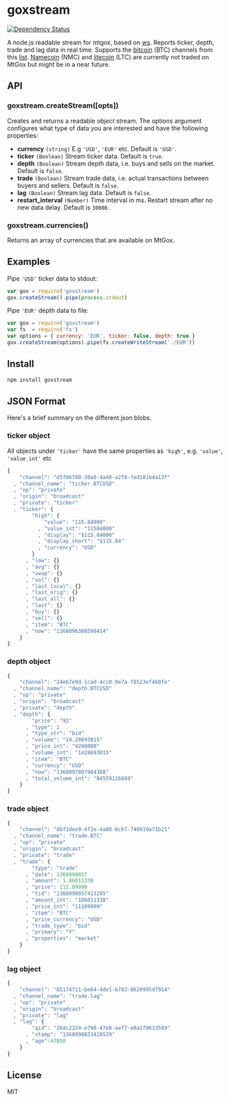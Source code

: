 # goxstream

[![Dependency Status](https://david-dm.org/ralphtheninja/goxstream.png)](https://david-dm.org/ralphtheninja/goxstream)

A node.js readable stream for mtgox, based on [ws](https://github.com/einaros/ws). Reports ticker, depth, trade and lag data in real time. Supports the [bitcoin](http://bitcoin.org) (BTC) channels from this [list](https://mtgox.com/api/2/stream/list_public). [Namecoin](http://namecoin.info) (NMC) and [litecoin](http://litecoin.org) (LTC) are currently not traded on MtGox but might be in a near future.

## API

### goxstream.createStream([opts])

Creates and returns a readable <i>object</i> stream. The options argument configures what type of data you are interested and have the following properties:

* <b>currency</b> `(string)` E.g `'USD'`, `'EUR'` etc. Default is `'USD'`.
* <b>ticker</b> `(Boolean)` Stream ticker data. Default is `true`.
* <b>depth</b> `(Boolean)` Stream depth data, i.e. buys and sells on the market. Default is `false`.
* <b>trade</b> `(Boolean)` Stream trade data, i.e. actual transactions between buyers and sellers. Default is `false`.
* <b>lag</b> `(Boolean)` Stream lag data. Default is `false`.
* <b>restart_interval</b> `(Number)` Time interval in ms. Restart stream after no new data delay. Default is `30000`.

### goxstream.currencies()

Returns an array of currencies that are available on MtGox.

## Examples

Pipe `'USD'` ticker data to stdout:

```js
var gox = require('goxstream')
gox.createStream().pipe(process.stdout)
```

Pipe `'EUR'` depth data to file:

```js
var gox = require('goxstream')
var fs  = require('fs')
var options = { currency: 'EUR', ticker: false, depth: true }
gox.createStream(options).pipe(fs.createWriteStream('./EUR'))
```

## Install

```bash
npm install goxstream
```

## JSON Format

Here's a brief summary on the different json blobs.

### ticker object

All objects under `'ticker'` have the same properties as `'high'`, e.g. `'value'`, `'value_int'` etc

```js
{
    "channel": "d5f06780-30a8-4a48-a2f8-7ed181b4a13f"
  , "channel_name": "ticker.BTCUSD"
  , "op": "private"
  , "origin": "broadcast"
  , "private": "ticker"
  , "ticker": {
        "high": {
            "value": "115.84000"
          , "value_int": "11584000"
          , "display": "$115.84000"
          , "display_short": "$115.84"
          , "currency": "USD"
        }
      , "low": {}
      , "avg": {}
      , "vwap": {}
      , "vol": {}
      , "last_local": {}
      , "last_orig": {}
      , "last_all": {}
      , "last": {}
      , "buy": {}
      , "sell": {}
      , "item": "BTC"
      , "now": "1368096380598414"
    }
}
```

### depth object

```js
{
    "channel": "24e67e0d-1cad-4cc0-9e7a-f8523ef460fe"
  , "channel_name": "depth.BTCUSD"
  , "op": "private"
  , "origin": "broadcast"
  , "private": "depth"
  , "depth": {
        "price": "92"
      , "type": 2
      , "type_str": "bid"
      , "volume": "14.28693815"
      , "price_int": "9200000"
      , "volume_int": "1428693815"
      , "item": "BTC"
      , "currency": "USD"
      , "now": "1368097807984368"
      , "total_volume_int": "84559126689"
    }
}
```

### trade object

```js
{
    "channel": "dbf1dee9-4f2e-4a08-8cb7-748919a71b21"
  , "channel_name": "trade.BTC"
  , "op": "private"
  , "origin": "broadcast"
  , "private": "trade"
  , "trade": {
        "type": "trade"
      , "date": 1368098037
      , "amount": 1.86011338
      , "price": 111.09999
      , "tid": "1368098037413285"
      , "amount_int": "186011338"
      , "price_int": "11109999"
      , "item": "BTC"
      , "price_currency": "USD"
      , "trade_type": "bid"
      , "primary": "Y"
      , "properties": "market"
    }
}
```

### lag object

```js
{
    "channel": "85174711-be64-4de1-b783-0628995d7914"
  , "channel_name": "trade.lag"
  , "op": "private"
  , "origin": "broadcast"
  , "private": "lag"
  , "lag": {
        "qid": "26dc2324-e790-47e8-aef7-e0a1f0633589"
      , "stamp": "1368098833428529"
      , "age":47058
    }
}
```

## License
MIT
